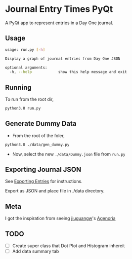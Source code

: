 # Journal Entry Times PyQt

A PyQt app to represent entries in a Day One journal.

## Usage

```bash
usage: run.py [-h]

Display a graph of journal entries from Day One JSON

optional arguments:
  -h, --help            show this help message and exit
```

## Running

To run from the root dir,


```bash
python3.8 run.py
```

## Generate Dummy Data

-   From the root of the foler,

```bash
python3.8 ./data/gen_dummy.py
```

-   Now, select the new `./data/Dummy.json` file from `run.py`

## Exporting Journal JSON

See [Exporting Entries](https://help.dayoneapp.com/en/articles/440668-exporting-entries) for instructions.

Export as JSON and place file in ./data directory.

## Meta

I got the inspiration from seeing [jiuguangw](https://github.com/jiuguangw/)'s [Agenoria](https://github.com/jiuguangw/Agenoria)

## TODO

-   [ ] Create super class that Dot Plot and Histogram inhereit
-   [ ] Add data summary tab
